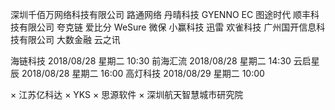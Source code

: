 深圳千佰万网络科技有限公司
路通网络
丹晴科技
GYENNO
EC
图途时代
顺丰科技有限公司
夸克链
爱比分
WeSure 微保
小赢科技
迅雷
欢雀科技
广州国开信息科技有限公司
大数金融
云之讯

海链科技 2018/08/28 星期二 10:30
前海汇流 2018/08/28 星期二 14:30
云启星辰 2018/08/28 星期二 16:00
高灯科技 2018/08/29 星期二 10:00

× 江苏亿科达
× YKS
× 思源软件
× 深圳航天智慧城市研究院
